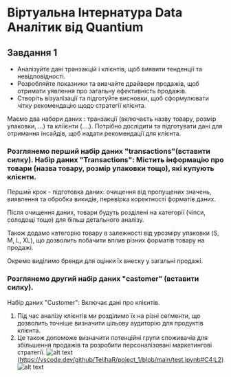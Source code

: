 # Віртуальна Інтернатура Data Аналітик від Quantium

## Завдання 1
- Аналізуйте дані транзакцій і клієнтів, щоб виявити тенденції та невідповідності.
- Розробляйте показники та вивчайте драйвери продажів, щоб отримати уявлення про загальну ефективність продажів.
- Створіть візуалізації та підготуйте висновки, щоб сформулювати чітку рекомендацію щодо стратегії клієнта.


Маємо два набори даних : транзакції (включаєть назву товару, розмір упаковки, ...) та кліїєнти (....). Потрібно дослідити та підготувати дані для отримання інсайдів, щоб надати рекомендації для клієнта. 

### Розглянемо перший набір даних "transactions"(вставити силку). Набір даних "Transactions": Містить інформацію про товари (назва товару, розмір упаковки тощо), які купують клієнти.
<!-- ### Основні кроки:
- Аналіз даних транзакцій: вивчайте купівельні поведінки клієнтів, виявляйте найбільш популярні товари та аналізуйте зміни у попиті.
- Побудова показників продажів: визначайте ключові драйвери, які впливають на рівень продажів, щоб мати чітке уявлення про ефективність продуктів.
- Візуалізація та рекомендації: використовуйте графіки та діаграми для наочного представлення результатів аналізу, формуючи конкретні рекомендації для покращення стратегії клієнта.   -->


Перший крок - підготовка даних: очищення від пропущених значень, виявлення та обробка викидів, перевірка коректності форматів даних.

Після очищення даних, товари будуть розділені на категорії (чіпси, солодощі тощо) для більш детального аналізу. 

Також додамо категорію товару в залежності від урозміру упаковки (S, M, L, XL), що дозволить побачити вплив різних форматів товару на продажі. 

Окремо виділимо бренди для оцінки їх внеску у загальні продажі.




### Розглянемо другий набір даних "castomer" (вставити силку). 
Набір даних "Customer": Включає дані про клієнтів. 
1. Під час аналізу клієнтів ми розділимо їх на різні сегменти, що дозволить точніше визначити цільову аудиторію для продуктів клієнта.
2. Це також допоможе визначити потенційні групи споживачів для збільшення продажів та розробити персоналізовані маркетингові стратегії.
![alt text](image-1.png)
(https://vscode.dev/github/TelihaR/poject_1/blob/main/test.ipynb#C4:L2)
![alt text](image-2.png)